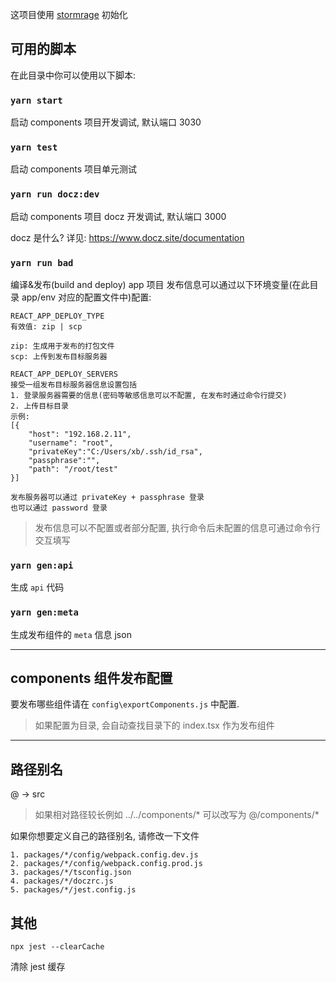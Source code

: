 这项目使用 [stormrage](https://github.com/gmsoft-happyCoding/stormrage) 初始化

## 可用的脚本

在此目录中你可以使用以下脚本:

### `yarn start`

启动 components 项目开发调试, 默认端口 3030

### `yarn test`

启动 components 项目单元测试

### `yarn run docz:dev`

启动 components 项目 docz 开发调试, 默认端口 3000

docz 是什么? 详见: https://www.docz.site/documentation

### `yarn run bad`

编译&发布(build and deploy) app 项目
发布信息可以通过以下环境变量(在此目录 app/env 对应的配置文件中)配置:

```
REACT_APP_DEPLOY_TYPE
有效值: zip | scp

zip: 生成用于发布的打包文件
scp: 上传到发布目标服务器
```

```
REACT_APP_DEPLOY_SERVERS
接受一组发布目标服务器信息设置包括
1. 登录服务器需要的信息(密码等敏感信息可以不配置, 在发布时通过命令行提交)
2. 上传目标目录
示例:
[{
    "host": "192.168.2.11",
    "username": "root",
    "privateKey":"C:/Users/xb/.ssh/id_rsa",
    "passphrase":"",
    "path": "/root/test"
}]

发布服务器可以通过 privateKey + passphrase 登录
也可以通过 password 登录
```

> 发布信息可以不配置或者部分配置, 执行命令后未配置的信息可通过命令行交互填写

### `yarn gen:api`

生成 `api` 代码

### `yarn gen:meta`

生成发布组件的 `meta` 信息 json

---

## components 组件发布配置

要发布哪些组件请在 `config\exportComponents.js`
中配置.

> 如果配置为目录, 会自动查找目录下的 index.tsx 作为发布组件

---

## 路径别名

@ -> src

> 如果相对路径较长例如 ../../components/\* 可以改写为 @/components/\*

如果你想要定义自己的路径别名, 请修改一下文件

```
1. packages/*/config/webpack.config.dev.js
2. packages/*/config/webpack.config.prod.js
3. packages/*/tsconfig.json
4. packages/*/doczrc.js
5. packages/*/jest.config.js
```

## 其他

`npx jest --clearCache`

清除 jest 缓存
